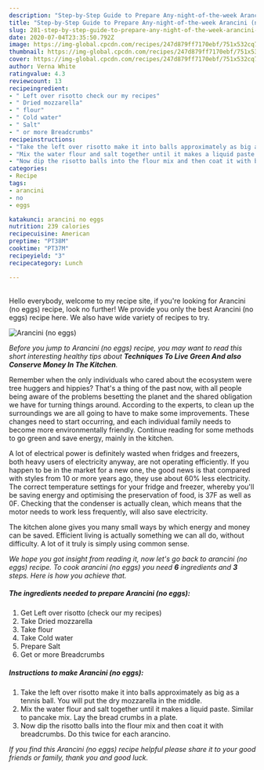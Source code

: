 ```yaml
---
description: "Step-by-Step Guide to Prepare Any-night-of-the-week Arancini (no eggs)"
title: "Step-by-Step Guide to Prepare Any-night-of-the-week Arancini (no eggs)"
slug: 281-step-by-step-guide-to-prepare-any-night-of-the-week-arancini-no-eggs
date: 2020-07-04T23:35:50.792Z
image: https://img-global.cpcdn.com/recipes/247d879ff7170ebf/751x532cq70/arancini-no-eggs-recipe-main-photo.jpg
thumbnail: https://img-global.cpcdn.com/recipes/247d879ff7170ebf/751x532cq70/arancini-no-eggs-recipe-main-photo.jpg
cover: https://img-global.cpcdn.com/recipes/247d879ff7170ebf/751x532cq70/arancini-no-eggs-recipe-main-photo.jpg
author: Verna White
ratingvalue: 4.3
reviewcount: 13
recipeingredient:
- " Left over risotto check our my recipes"
- " Dried mozzarella"
- " flour"
- " Cold water"
- " Salt"
- " or more Breadcrumbs"
recipeinstructions:
- "Take the left over risotto make it into balls approximately as big as a tennis ball. You will put the dry mozzarella in the middle."
- "Mix the water flour and salt together until it makes a liquid paste. Similar to pancake mix. Lay the bread crumbs in a plate."
- "Now dip the risotto balls into the flour mix and then coat it with breadcrumbs. Do this twice for each arancino."
categories:
- Recipe
tags:
- arancini
- no
- eggs

katakunci: arancini no eggs 
nutrition: 239 calories
recipecuisine: American
preptime: "PT38M"
cooktime: "PT37M"
recipeyield: "3"
recipecategory: Lunch

---
```

<br>
Hello everybody, welcome to my recipe site, if you're looking for Arancini (no eggs) recipe, look no further! We provide you only the best Arancini (no eggs) recipe here. We also have wide variety of recipes to try.
<br>


![Arancini (no eggs)](https://img-global.cpcdn.com/recipes/247d879ff7170ebf/751x532cq70/arancini-no-eggs-recipe-main-photo.jpg)

<i>Before you jump to Arancini (no eggs) recipe, you may want to read this short interesting healthy tips about 
<strong>Techniques To Live Green And also Conserve Money In The Kitchen</strong>.</i>
</br>

Remember when the only individuals who cared about the ecosystem were tree huggers and hippies? That's a thing of the past now, with all people being aware of the problems besetting the planet and the shared obligation we have for turning things around. According to the experts, to clean up the surroundings we are all going to have to make some improvements. These changes need to start occurring, and each individual family needs to become more environmentally friendly. Continue reading for some methods to go green and save energy, mainly in the kitchen.

A lot of electrical power is definitely wasted when fridges and freezers, both heavy users of electricity anyway, are not operating efficiently. If you happen to be in the market for a new one, the good news is that compared with styles from 10 or more years ago, they use about 60% less electricity. The correct temperature settings for your fridge and freezer, whereby you'll be saving energy and optimising the preservation of food, is 37F as well as 0F. Checking that the condenser is actually clean, which means that the motor needs to work less frequently, will also save electricity.

The kitchen alone gives you many small ways by which energy and money can be saved. Efficient living is actually something we can all do, without difficulty. A lot of it truly is simply using common sense.


<i>We hope you got insight from reading it, now let's go back to arancini (no eggs) recipe. To cook arancini (no eggs) you need <strong>6</strong> ingredients and <strong>3</strong> steps. Here is how you achieve that.
</i>

##### The ingredients needed to prepare Arancini (no eggs):

1. Get  Left over risotto (check our my recipes)
1. Take  Dried mozzarella
1. Take  flour
1. Take  Cold water
1. Prepare  Salt
1. Get  or more Breadcrumbs


##### Instructions to make Arancini (no eggs):

1. Take the left over risotto make it into balls approximately as big as a tennis ball. You will put the dry mozzarella in the middle.
1. Mix the water flour and salt together until it makes a liquid paste. Similar to pancake mix. Lay the bread crumbs in a plate.
1. Now dip the risotto balls into the flour mix and then coat it with breadcrumbs. Do this twice for each arancino.


<i>If you find this Arancini (no eggs) recipe helpful please share it to your good friends or family, thank you and good luck.</i>
